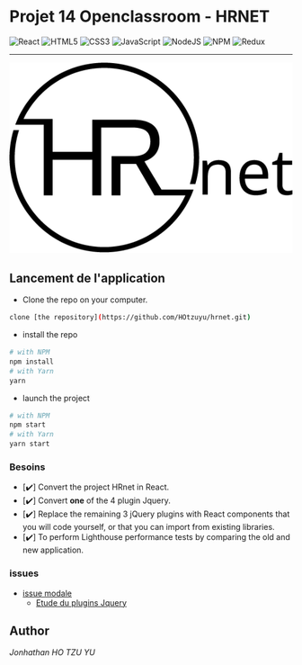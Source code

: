 # Projet 14 Openclassroom - HRNET

![React](https://img.shields.io/badge/react-%2320232a.svg?style=for-the-badge&logo=react&logoColor=%2361DAFB)
![HTML5](https://img.shields.io/badge/html5-%23E34F26.svg?style=for-the-badge&logo=html5&logoColor=white)
![CSS3](https://img.shields.io/badge/css3-%231572B6.svg?style=for-the-badge&logo=css3&logoColor=white)
![JavaScript](https://img.shields.io/badge/javascript-%23323330.svg?style=for-the-badge&logo=javascript&logoColor=%23F7DF1E)
![NodeJS](https://img.shields.io/badge/node.js-6DA55F?style=for-the-badge&logo=node.js&logoColor=white)
![NPM](https://img.shields.io/badge/NPM-%23000000.svg?style=for-the-badge&logo=npm&logoColor=white)
![Redux](https://img.shields.io/badge/redux-%23593d88.svg?style=for-the-badge&logo=redux&logoColor=white)

---

![logo](./src/assets/logo.png)

## Lancement de l'application

- Clone the repo on your computer.

```bash
clone [the repository](https://github.com/HOtzuyu/hrnet.git)
```

- install the repo

```bash
# with NPM
npm install
# with Yarn
yarn
```

- launch the project

```bash
# with NPM
npm start
# with Yarn
yarn start
```

### Besoins

- [✔️] Convert the project HRnet in React.
- [✔️] Convert **one** of the 4 plugin Jquery.
- [✔️] Replace the remaining 3 jQuery plugins with React components that you will code yourself, or that you can import from existing libraries.
- [✔️] To perform Lighthouse performance tests by comparing the old and new application.

### issues

- [issue modale](https://github.com/OpenClassrooms-Student-Center/P12_Front-end/issues/3)
  - [Etude du plugins Jquery](https://github.com/kylefox/jquery-modal)

## Author

_Jonhathan HO TZU YU_
